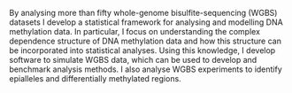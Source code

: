 By analysing more than fifty whole-genome bisulfite-sequencing (WGBS) datasets I develop a statistical framework for analysing and modelling DNA methylation data. In particular, I focus on understanding the complex dependence structure of DNA methylation data and how this structure can be incorporated into statistical analyses. Using this knowledge, I develop software to simulate WGBS data, which can be used to develop and benchmark analysis methods. I also analyse WGBS experiments to identify epialleles and differentially methylated regions.
